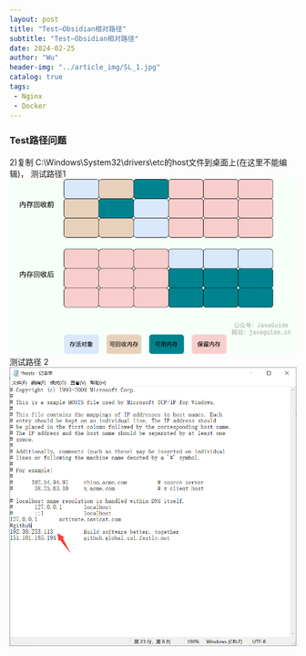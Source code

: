 ```yaml
---
layout: post
title: "Test—Obsidian相对路径"
subtitle: "Test—Obsidian相对路径"
date: 2024-02-25
author: "Wu"
header-img: "../article_img/SL_1.jpg"
catalog: true
tags: 
 - Nginx
 - Docker
---
```


### Test路径问题


2)复制 C:\Windows\System32\drivers\etc的host文件到桌面上(在这里不能编辑)，
测试路径1
![](./article_imgg/test.png)
测试路径 2
![](/article_img/0324_02.png)

